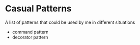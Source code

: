 # Casual Patterns

A list of patterns that could be used by me in different situations

- command pattern
- decorator pattern